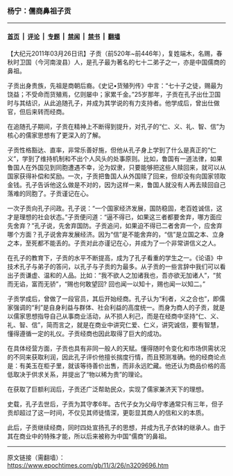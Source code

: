 ### 杨宁：儒商鼻祖子贡

---

#### [首页](../../../..?n3209696) &nbsp;|&nbsp; [评论](../../../../../epoch-comment?n3209696) &nbsp;|&nbsp; [专题](../../../../../epoch-special?n3209696) &nbsp;|&nbsp; [禁闻](../../../../../epoch-news?n3209696) &nbsp;|&nbsp; [禁书](../../../../../books?n3209696) &nbsp;|&nbsp; [翻墙](https://github.com/gfw-breaker/nogfw/blob/master/README.md?n3209696)


<div class="post_content" id="artbody" itemprop="articleBody">
 <!-- article content begin -->
 <p>
  【大纪元2011年03月26日讯】子贡（前520年~前446年），复姓端木，名赐，春秋时卫国（今河南浚县）人，是孔子最为著名的七十二弟子之一，亦是中国儒商的鼻祖。
 </p>
 <p>
  子贡出身贵族，先祖是商朝后裔。《史记•货殖列传》中言：“七十子之徒，赐最为饶益；不受命而货殖焉，亿则屡中；家累千金。”25岁那年，子贡在孔子出仕卫国时与其结识，从此追随孔子，并成为其学说的有力支持者。他学成后，曾出仕做官，但后来转而经商。
 </p>
 <p>
  在追随孔子期间，子贡在精神上不断得到提升，对孔子的“仁、义、礼、智、信”为核心的儒家思想有了更深入的了解。
 </p>
 <p>
  子贡性格豁达、直率，非常乐善好施，但他从孔子身上学到了什么是真正的“仁义”，学到了维持机制和不出个人风头的处事原则。比如，鲁国有一道法律，如果鲁国人在外国见到同胞遭遇不幸，沦为奴隶，只要能够把这些人赎回来，就可以从国家获得补偿和奖励。一次，子贡把鲁国人从外国赎了回来，但却没有向国家领取金钱。孔子告诉他这么做是不对的，因为这样一来，鲁国人就没有人再去赎回自己落难的同胞了。子贡谨记在心。
 </p>
 <p>
  一次子贡向孔子问政。孔子说：“一个国家经济发展，国防稳固，老百姓诚信，这才是理想的社会状态。”子贡便问道：“逼不得已，如果这三者都要舍弃，哪方面应先舍弃？”孔子说，先舍弃国防。子贡追问，如果迫不得已二者舍弃一个，应舍弃哪个方面？孔子说舍弃发展经济。因为“信”是不能舍弃的，“信”是立国之本、立身之本，至死都不能丢的。子贡对此亦谨记在心，并成为了一个非常讲信义之人。
 </p>
 <p>
  在孔子的教育下，子贡的水平不断提高，成为了孔子看重的学生之一。《论语》中技术孔子与弟子的答问，以孔子与子贡的为最多。从子贡的一些言辞中我们可以看出子贡谦虚、温和的人品。比如：“我不欲人之加诸我也，吾亦欲无加诸人”，“贫而无谄，富而无骄”，“赐也何敢望回? 回也闻一以知十，赐也闻一以知二。”
 </p>
 <p>
  子贡学成后，曾做了一段官员，其后开始经商。孔子认为“利者，义之合也”，即儒家强调的“利”是自身利益与群体、社会利益的高度统一。而身为商人的子贡，就是以儒家思想指导自己从事商业活动，从不损人利己，而是在经商中坚持“仁、义、礼、智、信”，简而言之，就是在商业中讲究仁爱、仁义，讲究诚信，要有智慧，懂得遵循一定的礼仪。子贡经商也因此取得了巨大的成功。
 </p>
 <p>
  在具体经营方面，子贡也具有非同一般人的天赋。懂得随时令变化和市场供需状况的不同来获取利润，因此孔子评价他擅长揣度行情，而且预测准确。他的经商论点是：有美玉在柜子里，就该等待善价出售，而非永远贮藏。他还认为商品价格的高低取决于供求关系，并提出了“物以稀为贵”的理论。
 </p>
 <p>
  在获取了巨额利润后，子贡还广泛帮助民众，实现了儒家兼济天下的理想。
 </p>
 <p>
  史载，孔子去世后，子贡为其守孝6年。古代子女为父母守孝通常只有三年，但子贡却超过了这一时间，不仅见其师徒情深，更彰显其商人的信和义的本质。
 </p>
 <p>
  此后，子贡继续经商，同时四处宣扬孔子的思想，并成为孔子衣钵的继承人。由于其在商业中的特殊才能，所以后来被称为中国“儒商”的鼻祖。
 </p>
 <p>
 </p>
 <p>
 </p>
 <!-- article content end -->
 <div id="below_article_ad">
 </div>
</div>


---

原文链接（需翻墙）：https://www.epochtimes.com/gb/11/3/26/n3209696.htm